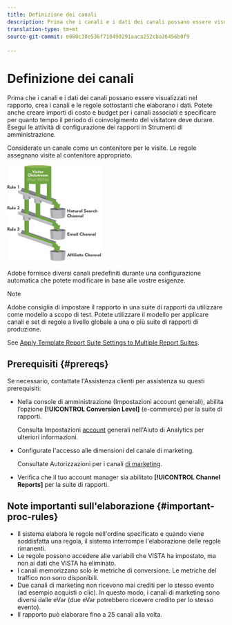 ```yaml
---
title: Definizione dei canali
description: Prima che i canali e i dati dei canali possano essere visualizzati nel rapporto, crea i canali e le regole sottostanti che elaborano i dati. Potete anche creare importi di costo e budget per i canali associati e specificare per quanto tempo il periodo di coinvolgimento del visitatore deve durare. Esegui le attività di configurazione dei rapporti in Strumenti di amministrazione.
translation-type: tm+mt
source-git-commit: e080c38e536f710490291aaca252cba36456b0f9

---
```



# Definizione dei canali

Prima che i canali e i dati dei canali possano essere visualizzati nel rapporto, crea i canali e le regole sottostanti che elaborano i dati. Potete anche creare importi di costo e budget per i canali associati e specificare per quanto tempo il periodo di coinvolgimento del visitatore deve durare. Esegui le attività di configurazione dei rapporti in Strumenti di amministrazione.

Considerate un canale come un contenitore per le visite. Le regole assegnano visite al contenitore appropriato.

![](assets/buckets_2.png)

Adobe fornisce diversi canali predefiniti durante una configurazione [](/help/components/c-marketing-channels/getting-started/c-channel-autosetup.md) automatica che potete modificare in base alle vostre esigenze.

>[!NOTE]
>
>Adobe consiglia di impostare il rapporto in una suite di rapporti da utilizzare come modello a scopo di test. Potete utilizzare il modello per applicare canali e set di regole a livello globale a una o più suite di rapporti di produzione.
>
>See [Apply Template Report Suite Settings to Multiple Report Suites](/help/components/c-marketing-channels/getting-started/t-template.md).

## Prerequisiti {#prereqs}

Se necessario, contattate l&#39;Assistenza clienti per assistenza su questi prerequisiti:

* Nella console di amministrazione (Impostazioni account generali), abilita l’opzione **[!UICONTROL Conversion Level]** (e-commerce) per la suite di rapporti.

   Consulta Impostazioni [account](https://docs.adobe.com/content/help/en/analytics/admin/admin-tools/general-acct-settings-admin.html) generali nell&#39;Aiuto di Analytics per ulteriori informazioni.

* Configurate l&#39;accesso alle dimensioni del canale di marketing.

   Consultate Autorizzazioni per i canali [di marketing](/help/components/c-marketing-channels/mc-access/c-channel-report-access.md).

* Verifica che il tuo account manager sia abilitato **[!UICONTROL Channel Reports]** per la suite di rapporti.

## Note importanti sull&#39;elaborazione {#important-proc-rules}

* Il sistema elabora le regole nell&#39;ordine specificato e quando viene soddisfatta una regola, il sistema interrompe l&#39;elaborazione delle regole rimanenti.
* Le regole possono accedere alle variabili che VISTA ha impostato, ma non ai dati che VISTA ha eliminato.
* I canali memorizzano solo le metriche di conversione. Le metriche del traffico non sono disponibili.
* Due canali di marketing non ricevono mai crediti per lo stesso evento (ad esempio acquisti o clic). In questo modo, i canali di marketing sono diversi dalle eVar (due eVar potrebbero ricevere credito per lo stesso evento).
* Il rapporto può elaborare fino a 25 canali alla volta.

